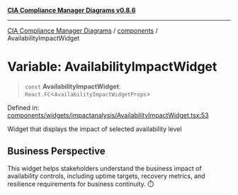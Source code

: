 [**CIA Compliance Manager Diagrams v0.8.6**](../../README.md)

***

[CIA Compliance Manager Diagrams](../../modules.md) / [components](../README.md) / AvailabilityImpactWidget

# Variable: AvailabilityImpactWidget

> `const` **AvailabilityImpactWidget**: `React.FC`\<`AvailabilityImpactWidgetProps`\>

Defined in: [components/widgets/impactanalysis/AvailabilityImpactWidget.tsx:53](https://github.com/Hack23/cia-compliance-manager/blob/050a250237d6f621490781dbdf95155919f35aed/src/components/widgets/impactanalysis/AvailabilityImpactWidget.tsx#L53)

Widget that displays the impact of selected availability level

## Business Perspective

This widget helps stakeholders understand the business impact of
availability controls, including uptime targets, recovery metrics,
and resilience requirements for business continuity. ⏱️
